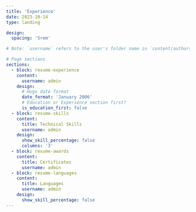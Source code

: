 ```yaml
---
title: 'Experience'
date: 2023-10-24
type: landing

design:
  spacing: '5rem'

# Note: `username` refers to the user's folder name in `content/authors/`

# Page sections
sections:
  - block: resume-experience
    content:
      username: admin
    design:
      # Hugo date format
      date_format: 'January 2006'
      # Education or Experience section first?
      is_education_first: false
  - block: resume-skills
    content:
      title: Technical Skills
      username: admin
    design:
      show_skill_percentage: false
      columns: '3'
  - block: resume-awards
    content:
      title: Certificates
      username: admin
  - block: resume-languages
    content:
      title: Languages
      username: admin
    design:
      show_skill_percentage: false
---
```

